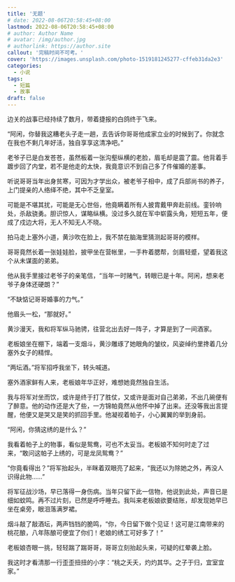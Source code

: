 ```yaml
---
title: '无题'
# date: 2022-08-06T20:58:45+08:00
lastmod: 2022-08-06T20:58:45+08:00
# author: Author Name
# avatar: /img/author.jpg
# authorlink: https://author.site
callout: '完稿时间不可考。'
cover: 'https://images.unsplash.com/photo-1519181245277-cffeb31da2e3'
categories:
  - 小说
tags:
  - 短篇
  - 故事
draft: false
---
```


边关的战事已经持续了数月，带着捷报的白鸽终于飞来。

<!--more-->

“阿闲，你替我这糟老头子走一趟，去告诉你哥哥他成家立业的时候到了。你就念在我也不剩几年好活，独自享享这清净吧。”

老爷子已是白发苍苍，虽然板着一张沟壑纵横的老脸，眉毛却是震了震。他背着手踱步回了内堂，若不是他走的太快，我竟意识不到自己多了件催婚的差事。

听说哥哥当年出身贫寒，可因为才学出众，被老爷子相中，成了兵部尚书的养子，上门提亲的人络绎不绝，其中不乏皇室。

可能是不堪其扰，可能是无心世俗，他竟瞒着所有人披胄戴甲奔赴前线。銮铃响处，杀敌骁勇。胆识惊人，谋略纵横。没过多久就在军中崭露头角，短短五年，便成了戍边大将，无人不知无人不晓。

拍马走上塞外小道，黄沙吹在脸上，我不禁在脑海里猜测起哥哥的模样。

哥哥竟然长着一张娃娃脸，披甲坐在营帐里，一手杵着腮帮，剑眉轻蹙，望着我这个从未谋面的弟弟。

他从我手里接过老爷子的亲笔信，“当年一时赌气，转眼已是十年。阿闲，想来老爷子身体还硬朗？”

“不缺惦记哥哥婚事的力气。”

他眉头一松，“那就好。”

黄沙漫天，我和将军纵马驰骋，往营北出去好一阵子，才算是到了一间酒家。

老板娘坐在棚下，端着一支烟斗，黄沙雕琢了她眼角的皱纹，风姿绰约里搀着几分塞外女子的精悍。

“两坛酒。”将军招呼我坐下，转头喊道。

塞外酒家鲜有人来，老板娘年华正好，难想她竟然独自生活。

我与将军对坐而饮，或许是终于打了胜仗，又或许是面对自己弟弟，不出几碗便有了醉意。他的动作还是大了些，一方锦帕竟然从他怀中掉了出来。还没等我出言提醒，他便又是哭又是笑的抓回手里。他凝视着帕子，小心翼翼的举到身前。

“阿闲，你猜这绣的是什么？”

我看着帕子上的物事，看似是鸳鸯，可也不太妥当。老板娘不知何时走了过来，“敢问这帕子上绣的，可是龙凤鸳鸯？”

“你竟看得出？”将军抬起头，半眯着双眼亮了起来，“我还以为除她之外，再没人识得此物……”

将军征战沙场，早已落得一身伤病。当年只留下此一信物，他说到此处，声音已是细如蚊鸣。再不过片刻，已然是呼呼睡去。我叫来老板娘欲要结账，却发现她早已坐在桌旁，眼泪落满罗裙。

烟斗敲了敲酒坛，两声铛铛的脆鸣，“你，今日留下做个见证！这可是江南带来的桃花酿，八年陈酿可便宜了你们！老娘的绣工可好多了！”

老板娘杏眼一挑，轻轻踹了踹哥哥，哥哥立刻抬起头来，可疑的红晕袭上脸。

我这时才看清那一行歪歪扭扭的小字：“桃之夭夭，灼灼其华。之子于归，宜室宜家。”